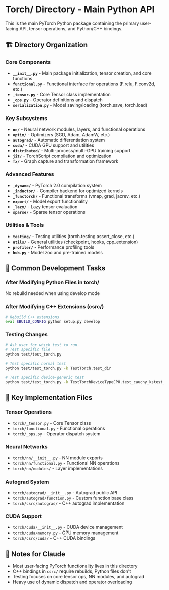 # Torch/ Directory - Main Python API

This is the main PyTorch Python package containing the primary user-facing API, tensor operations, and Python/C++ bindings.

## 🏗️ Directory Organization

### Core Components
- **`__init__.py`** - Main package initialization, tensor creation, and core functions
- **`functional.py`** - Functional interface for operations (F.relu, F.conv2d, etc.)
- **`_tensor.py`** - Core Tensor class implementation
- **`_ops.py`** - Operator definitions and dispatch
- **`serialization.py`** - Model saving/loading (torch.save, torch.load)

### Key Subsystems
- **`nn/`** - Neural network modules, layers, and functional operations
- **`optim/`** - Optimizers (SGD, Adam, AdamW, etc.)
- **`autograd/`** - Automatic differentiation system
- **`cuda/`** - CUDA GPU support and utilities
- **`distributed/`** - Multi-process/multi-GPU training support
- **`jit/`** - TorchScript compilation and optimization
- **`fx/`** - Graph capture and transformation framework

### Advanced Features
- **`_dynamo/`** - PyTorch 2.0 compilation system
- **`_inductor/`** - Compiler backend for optimized kernels
- **`_functorch/`** - Functional transforms (vmap, grad, jacrev, etc.)
- **`export/`** - Model export functionality
- **`_lazy/`** - Lazy tensor evaluation
- **`sparse/`** - Sparse tensor operations

### Utilities & Tools
- **`testing/`** - Testing utilities (torch.testing.assert_close, etc.)
- **`utils/`** - General utilities (checkpoint, hooks, cpp_extension)
- **`profiler/`** - Performance profiling tools
- **`hub.py`** - Model zoo and pre-trained models

## 🔧 Common Development Tasks

### After Modifying Python Files in torch/
No rebuild needed when using develop mode

### After Modifying C++ Extensions (csrc/)
```bash
# Rebuild C++ extensions
eval $BUILD_CONFIG python setup.py develop
```

### Testing Changes
```bash
# Ask user for which test to run.
# Test specific file
python test/test_torch.py

# Test specific normal test
python test/test_torch.py -k TestTorch.test_dir

# Test specific device-generic test
python test/test_torch.py -k TestTorchDeviceTypeCPU.test_cauchy_kstest_cpu
```

## 📁 Key Implementation Files

### Tensor Operations
- `torch/_tensor.py` - Core Tensor class
- `torch/functional.py` - Functional operations
- `torch/_ops.py` - Operator dispatch system

### Neural Networks
- `torch/nn/__init__.py` - NN module exports
- `torch/nn/functional.py` - Functional NN operations
- `torch/nn/modules/` - Layer implementations

### Autograd System
- `torch/autograd/__init__.py` - Autograd public API
- `torch/autograd/function.py` - Custom function base class
- `torch/csrc/autograd/` - C++ autograd implementation

### CUDA Support
- `torch/cuda/__init__.py` - CUDA device management
- `torch/cuda/memory.py` - GPU memory management
- `torch/csrc/cuda/` - C++ CUDA bindings

## 📝 Notes for Claude

- Most user-facing PyTorch functionality lives in this directory
- C++ bindings in `csrc/` require rebuilds, Python files don't
- Testing focuses on core tensor ops, NN modules, and autograd
- Heavy use of dynamic dispatch and operator overloading